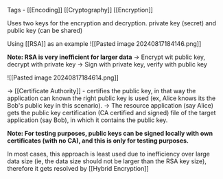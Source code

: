 Tags - [[Encoding]] [[Cryptography]] [[Encryption]]

Uses two keys for the encryption and decryption. private key (secret) and public key (can be shared)

Using [[RSA]] as an example
![[Pasted image 20240817184146.png]]

**Note: RSA is very inefficient for larger data**
-> Encrypt wit public key, decrypt with private key
-> Sign with private key, verify with public key

![[Pasted image 20240817184614.png]]

-> [[Certificate Authority]] - certifies the public key, in that way the application can known the right public key is used (ex, Alice knows its the Bob's public key in this scenario).
-> The resource application (say Alice) gets the public key certification (CA certified and signed) file of the target application (say Bob), in which it contains the public key.

**Note: For testing purposes, public keys can be signed locally with own certificates (with no CA), and this is only for testing purposes.**

In most cases, this approach is least used due to inefficiency over large data size (ie, the data size should not be larger than the RSA key size), therefore it gets resolved by [[Hybrid Encryption]]

